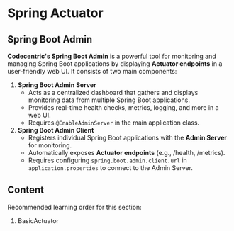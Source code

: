 # Spring Actuator

## Spring Boot Admin

**Codecentric's Spring Boot Admin** is a powerful tool for monitoring and managing Spring Boot applications by displaying **Actuator endpoints** in a user-friendly web UI. It consists of two main components:

1. **Spring Boot Admin Server**
   - Acts as a centralized dashboard that gathers and displays monitoring data from multiple Spring Boot applications.
   - Provides real-time health checks, metrics, logging, and more in a web UI.
   - Requires `@EnableAdminServer` in the main application class.
2. **Spring Boot Admin Client**
   - Registers individual Spring Boot applications with the **Admin Server** for monitoring.
   - Automatically exposes **Actuator endpoints** (e.g., /health, /metrics).
   - Requires configuring `spring.boot.admin.client.url` in `application.properties` to connect to the Admin Server.

## Content

Recommended learning order for this section:

1. BasicActuator
